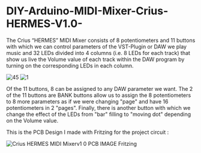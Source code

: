 # DIY-Arduino-MIDI-Mixer-Crius-HERMES-V1.0-
The Crius “HERMES” MIDI Mixer consists of 8 potentiometers and 11 buttons with which we can control parameters of the VST-Plugin or DAW we play music 
and 32 LEDs divided into 4 columns (i.e. 8 LEDs for each track) that show us live the Volume value of each track within the DAW program by turning on the corresponding LEDs in each column.

![45](https://user-images.githubusercontent.com/63908995/180491790-4fa34034-2038-40fb-982c-972787825a87.jpg)
![1](https://user-images.githubusercontent.com/63908995/180491903-104163bc-7495-42c4-9662-c778ffcd19ed.jpg)

Of the 11 buttons, 8 can be assigned to any DAW parameter we want.
The 2 of the 11 buttons are BANK buttons allow us to assign the 8 potentiometers to 8 more parameters as if we were changing "page" and have 16 potentiometers in 2 "pages".
Finally, there is another button with which we change the effect of the LEDs from "bar" filling to "moving dot" depending on the Volume value.


This is the PCB Design I made with Fritzing for the project circuit : 

![Crius HERMES MIDI Mixerv1 0 PCB IMAGE Fritzing](https://user-images.githubusercontent.com/63908995/180491865-4bac1470-b8e8-439b-821e-bc10dbca5f9d.jpg)


